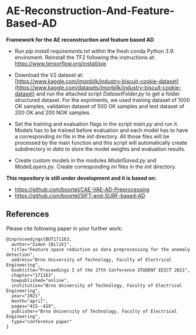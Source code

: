 # AE-Reconstruction-And-Feature-Based-AD

**Framework for the AE reconstruction and feature based AD**

- Run *pip install requirements.txt* within the fresh conda Python 3.9. enviroment. Reinstall the TF2 following the instructions at: https://www.tensorflow.org/install/pip

- Download the V2 dataset at: [https://www.kaggle.com/imonbilk/industry-biscuit-cookie-dataset](https://www.kaggle.com/datasets/imonbilk/industry-biscuit-cookie-dataset) and run the attached script *DatasetFolder.py* to get a folder structured dataset. For the expriments, we used training dataset of 1000 OK samples, validation dataset of 500 OK samples and test dataset of 200 OK and 200 NOK samples.

- Set the training and evaluation flags in the script *main.py* and run it. Models has to be trained before evaluation and each model has to have a corresponding *ini* file in the *init* directory. All those files will be processed by the main function and this script will automatically create subdirectory in *data* to store the model weights and evaluation results.

- Create custom models in the modules *ModelSaved.py* and *ModelLayers.py*. Create corresponding *ini* files in the *init* directory.

**This repository is still under development and it is based on:**
- https://github.com/boortel/CAE-VAE-AD-Preprocessing
- https://github.com/boortel/SIFT-and-SURF-based-AD

## References

Please cite following paper in your further work:

```
@inproceedings{BUT171163,
  author="Šimon {Bilík}",
  title="Feature space reduction as data preprocessing for the anomaly detection",
  address="Brno University of Technology, Faculty of Electrical Engineering",
  booktitle="Proceedings I of the 27th Conference STUDENT EEICT 2021",
  chapter="171163",
  howpublished="online",
  institution="Brno University of Technology, Faculty of Electrical Engineering",
  year="2021",
  month="april",
  pages="415--419",
  publisher="Brno University of Technology, Faculty of Electrical Engineering",
  type="conference paper"
}
```

